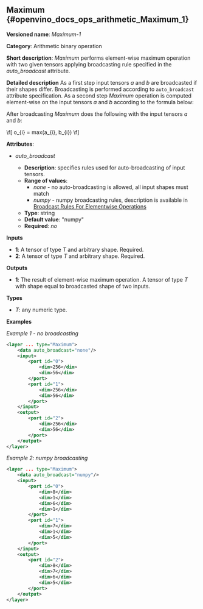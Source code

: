 ## Maximum <a name="Maximum"></a> {#openvino_docs_ops_arithmetic_Maximum_1}

**Versioned name**: *Maximum-1*

**Category**: Arithmetic binary operation

**Short description**: *Maximum* performs element-wise maximum operation with two given tensors applying broadcasting rule specified in the *auto_broadcast* attribute.

**Detailed description**
As a first step input tensors *a* and *b* are broadcasted if their shapes differ. Broadcasting is performed according to `auto_broadcast` attribute specification. As a second step *Maximum* operation is computed element-wise on the input tensors *a* and *b* according to the formula below:

After broadcasting *Maximum* does the following with the input tensors *a* and *b*:

\f[
o_{i} = max(a_{i}, b_{i})
\f]

**Attributes**:

* *auto_broadcast*

  * **Description**: specifies rules used for auto-broadcasting of input tensors.
  * **Range of values**:
    * *none* - no auto-broadcasting is allowed, all input shapes must match
    * *numpy* - numpy broadcasting rules, description is available in [Broadcast Rules For Elementwise Operations](../broadcast_rules.md)
  * **Type**: string
  * **Default value**: "numpy"
  * **Required**: *no*

**Inputs**

* **1**: A tensor of type *T* and arbitrary shape. Required.
* **2**: A tensor of type *T* and arbitrary shape. Required.

**Outputs**

* **1**: The result of element-wise maximum operation. A tensor of type *T* with shape equal to broadcasted shape of two inputs.

**Types**

* *T*: any numeric type.

**Examples**

*Example 1 - no broadcasting*

```xml
<layer ... type="Maximum">
    <data auto_broadcast="none"/>
    <input>
        <port id="0">
            <dim>256</dim>
            <dim>56</dim>
        </port>
        <port id="1">
            <dim>256</dim>
            <dim>56</dim>
        </port>
    </input>
    <output>
        <port id="2">
            <dim>256</dim>
            <dim>56</dim>
        </port>
    </output>
</layer>
```

*Example 2: numpy broadcasting*
```xml
<layer ... type="Maximum">
    <data auto_broadcast="numpy"/>
    <input>
        <port id="0">
            <dim>8</dim>
            <dim>1</dim>
            <dim>6</dim>
            <dim>1</dim>
        </port>
        <port id="1">
            <dim>7</dim>
            <dim>1</dim>
            <dim>5</dim>
        </port>
    </input>
    <output>
        <port id="2">
            <dim>8</dim>
            <dim>7</dim>
            <dim>6</dim>
            <dim>5</dim>
        </port>
    </output>
</layer>
```
